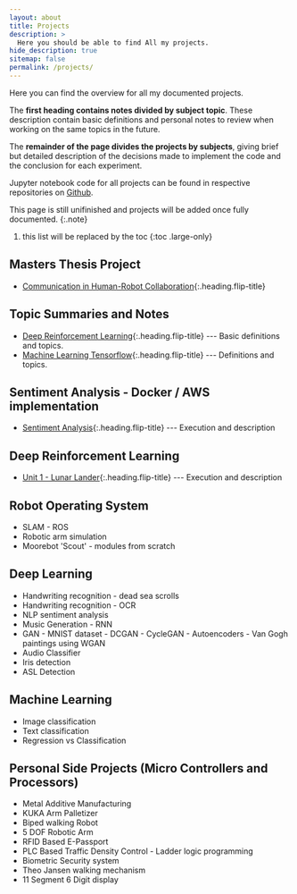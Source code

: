 ```yaml
---
layout: about
title: Projects
description: >
  Here you should be able to find All my projects.
hide_description: true
sitemap: false
permalink: /projects/
---
```

Here you can find the overview for all my documented projects.

The **first heading contains notes divided by subject topic**. These description contain basic definitions and personal notes to review when working on the same topics in the future. 

The **remainder of the page divides the projects by subjects**, giving brief but detailed description of the decisions made to implement the code and the conclusion for each experiment.

Jupyter notebook code for all projects can be found in respective repositories on [Github](https://github.com/ASBattu?tab=repositories).


This page is still unifinished and projects will be added once fully documented.
{:.note}

1. this list will be replaced by the toc
{:toc .large-only}

## Masters Thesis Project
* [Communication in Human-Robot Collaboration]{:.heading.flip-title}

## Topic Summaries and Notes
* [Deep Reinforcement Learning]{:.heading.flip-title} --- Basic definitions and topics.
* [Machine Learning Tensorflow]{:.heading.flip-title} --- Definitions and topics.

## Sentiment Analysis - Docker / AWS implementation
* [Sentiment Analysis]{:.heading.flip-title} --- Execution and description

## Deep Reinforcement Learning
* [Unit 1 - Lunar Lander]{:.heading.flip-title} --- Execution and description

## Robot Operating System
* SLAM - ROS
* Robotic arm simulation
* Moorebot 'Scout' - modules from scratch


<!-- ## Tensorflow Tutorials
* [1 - Image Classification]{:.heading.flip-title} --- Execution and description -->

## Deep Learning
* Handwriting recognition - dead sea scrolls
* Handwriting recognition - OCR
* NLP sentiment analysis
* Music Generation - RNN
* GAN - MNIST dataset
      - DCGAN
      - CycleGAN
      - Autoencoders
      - Van Gogh paintings using WGAN
* Audio Classifier
* Iris detection
* ASL Detection

## Machine Learning
* Image classification
* Text classification
* Regression vs Classification

## Personal Side Projects (Micro Controllers and Processors)
* Metal Additive Manufacturing
* KUKA Arm Palletizer
* Biped walking Robot
* 5 DOF Robotic Arm
* RFID Based E-Passport
* PLC Based Traffic Density Control - Ladder logic programming
* Biometric Security system
* Theo Jansen walking mechanism
* 11 Segment 6 Digit display




[Deep Reinforcement Learning]: desc_deep_rl.md
[Machine Learning Tensorflow]: desc_ml_basics.md
[Unit 1 - Lunar Lander]: 1_lunar_lander.md
[1 - Image Classification]: 1_image_classification.md
[Communication in Human-Robot Collaboration]: master_thesis.md
[Sentiment Analysis]: sentiment_analysis.md